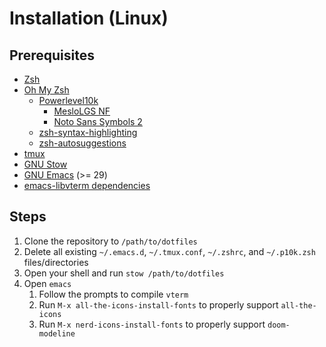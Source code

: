 # Installation (Linux)

## Prerequisites

* [Zsh](https://www.zsh.org/)
* [Oh My Zsh](https://ohmyz.sh/)
   * [Powerlevel10k](https://github.com/romkatv/powerlevel10k#oh-my-zsh)
	  * [MesloLGS NF](https://github.com/romkatv/powerlevel10k#fonts)
	  * [Noto Sans Symbols 2](https://fonts.google.com/noto/specimen/Noto+Sans+Symbols+2)
   * [zsh-syntax-highlighting](https://github.com/zsh-users/zsh-syntax-highlighting)
   * [zsh-autosuggestions](https://github.com/zsh-users/zsh-autosuggestions)
* [tmux](https://github.com/tmux/tmux)
* [GNU Stow](https://www.gnu.org/software/stow/)
* [GNU Emacs](https://www.gnu.org/software/emacs/) (>= 29)
* [emacs-libvterm dependencies](https://github.com/akermu/emacs-libvterm#requirements)

## Steps

1. Clone the repository to `/path/to/dotfiles`
1. Delete all existing `~/.emacs.d`, `~/.tmux.conf`, `~/.zshrc`, and `~/.p10k.zsh` files/directories
1. Open your shell and run `stow /path/to/dotfiles`
1. Open `emacs`
   1. Follow the prompts to compile `vterm`
   1. Run `M-x all-the-icons-install-fonts` to properly support `all-the-icons`
   1. Run `M-x nerd-icons-install-fonts` to properly support `doom-modeline`
